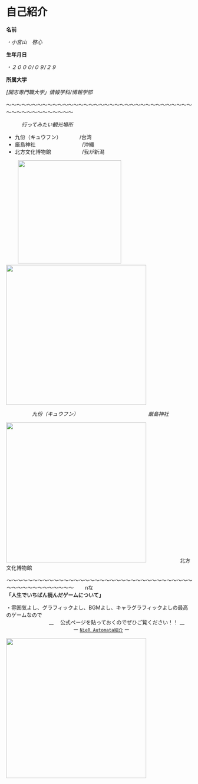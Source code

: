 # 自己紹介
 **名前**
 
*・小宮山　啓心*
  
  **生年月日**
　　 
   
  *・２０００/０９/２９*
  
   **所属大学**
   
   *[開志専門職大学」情報学科/情報学部*

〜〜〜〜〜〜〜〜〜〜〜〜〜〜〜〜〜〜〜〜〜〜〜〜〜〜〜〜〜〜〜〜〜〜〜〜〜〜〜〜〜〜〜〜〜〜〜〜〜

　　　*行ってみたい観光場所*
   - 九份（キュウフン）　　　　/台湾
   - 厳島神社　　　　　　　　　/沖縄
   - 北方文化博物館　　　　　　/我が新潟
      
      
    

　　
<img src="https://s3-ap-northeast-1.amazonaws.com/tabi-channel/upload_by_admin/taiwan04.jpg" width="280px">
<img src="https://tabizine.jp/wp-content/uploads/2014/06/12357-07.jpg" width="380px">

　　　　　*九份（キュウフン）*　　　　　　　　　　　　　　*厳島神社*

<img src="https://hoppou-bunka.com/wp/wp-content/themes/pixgraphy/img/top/slider_img5.jpg" width="380px">
　　　
   　　　北方文化博物館


*〜〜〜〜〜〜〜〜〜〜〜〜〜〜〜〜〜〜〜〜〜〜〜〜〜〜〜〜〜〜〜〜〜〜〜〜〜〜〜〜〜〜〜〜〜〜〜〜〜*
　　nな
  **「人生でいちばん読んだゲームについて」**
  
   ・雰囲気よし、グラフィックよし、BGMよし、キャラグラフィックよしの最高のゲームなので <br>
　　　　　　　　                 __ 　公式ページを貼っておくのでぜひご覧ください！！   __<br>
　　　　　　　　　　　　　ー                            [`NieR Automata紹介`](https://www.google.com/url?sa=t&rct=j&q=&esrc=s&source=web&cd=&ved=2ahUKEwiKz6HSw7_0AhU2xIsBHQDJAIcQFnoECAYQAQ&url=https%3A%2F%2Fwww.jp.square-enix.com%2Fnierautomata%2F&usg=AOvVaw2537c5uJpFJ0ugg8cDcWcR) ー


















<img src="https://www.platinumgames.co.jp/wp-content/uploads/2016/01/keyvisual_nier2.jpg" width="380px">

